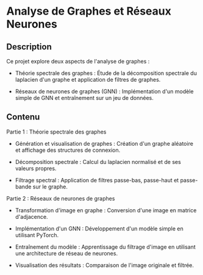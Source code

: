 # Analyse de Graphes et Réseaux Neurones

## Description

Ce projet explore deux aspects de l'analyse de graphes :

  - Théorie spectrale des graphes : Étude de la décomposition spectrale du laplacien d'un graphe et application de filtres de graphes.

  - Réseaux de neurones de graphes (GNN) : Implémentation d'un modèle simple de GNN et entraînement sur un jeu de données.

## Contenu

Partie 1 : Théorie spectrale des graphes

  - Génération et visualisation de graphes : Création d'un graphe aléatoire et affichage des structures de connexion.

  - Décomposition spectrale : Calcul du laplacien normalisé et de ses valeurs propres.

  - Filtrage spectral : Application de filtres passe-bas, passe-haut et passe-bande sur le graphe.

Partie 2 : Réseaux de neurones de graphes

  - Transformation d'image en graphe : Conversion d'une image en matrice d'adjacence.

  - Implémentation d'un GNN : Développement d'un modèle simple en utilisant PyTorch.

  - Entraînement du modèle : Apprentissage du filtrage d'image en utilisant une architecture de réseau de neurones.

  - Visualisation des résultats : Comparaison de l'image originale et filtrée.

